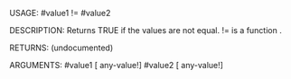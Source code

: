USAGE:
     #value1 != #value2

DESCRIPTION:
     Returns TRUE if the values are not equal.
     != is a function .

RETURNS:
    (undocumented)

ARGUMENTS:
    #value1 [<opt> any-value!]
    #value2 [<opt> any-value!]
